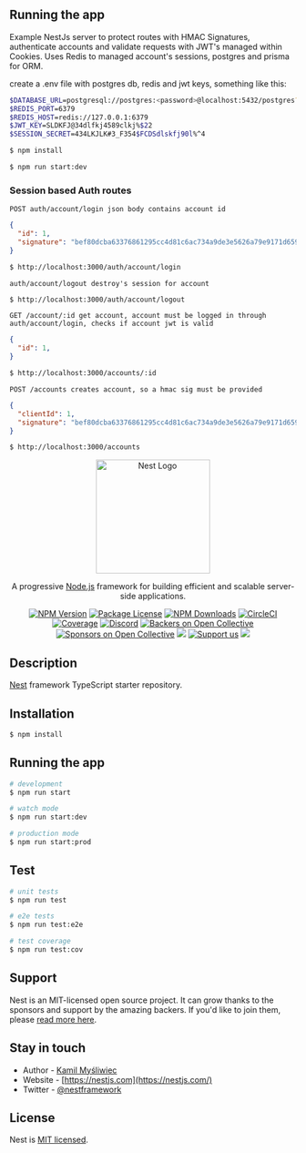## Running the app

Example NestJs server to protect routes with HMAC Signatures, authenticate accounts and validate requests with JWT's managed within Cookies. Uses Redis to managed account's sessions, postgres and prisma for ORM.

create a .env file with postgres db, redis and jwt keys, something like this:

```bash
$DATABASE_URL=postgresql://postgres:<password>@localhost:5432/postgres?schema=public
$REDIS_PORT=6379
$REDIS_HOST=redis://127.0.0.1:6379
$JWT_KEY=SLDKFJ@34dlfkj4589clkj%$22
$SESSION_SECRET=434LKJLK#3_F354$FCDSdlskfj90l%^4
```

```bash
$ npm install
```

```bash
$ npm run start:dev
```

### Session based Auth routes

`POST auth/account/login json body contains account id`

```json
{
  "id": 1,
  "signature": "bef80dcba63376861295cc4d81c6ac734a9de3e5626a79e9171d6593ddc9fd5a"
}
```

```bash
$ http://localhost:3000/auth/account/login
```

`auth/account/logout destroy's session for account`

```bash
$ http://localhost:3000/auth/account/logout
```

`GET /account/:id get account, account must be logged in through auth/account/login, checks if account jwt is valid`

```json
{
  "id": 1,
}
```

```bash
$ http://localhost:3000/accounts/:id
```

`POST /accounts creates account, so a hmac sig must be provided`

```json
{
  "clientId": 1,
  "signature": "bef80dcba63376861295cc4d81c6ac734a9de3e5626a79e9171d6593ddc9fd5a"
}
```

```bash
$ http://localhost:3000/accounts
```


<p align="center">
  <a href="http://nestjs.com/" target="blank"><img src="https://nestjs.com/img/logo-small.svg" width="200" alt="Nest Logo" /></a>
</p>

[circleci-image]: https://img.shields.io/circleci/build/github/nestjs/nest/master?token=abc123def456
[circleci-url]: https://circleci.com/gh/nestjs/nest

  <p align="center">A progressive <a href="http://nodejs.org" target="_blank">Node.js</a> framework for building efficient and scalable server-side applications.</p>
    <p align="center">
<a href="https://www.npmjs.com/~nestjscore" target="_blank"><img src="https://img.shields.io/npm/v/@nestjs/core.svg" alt="NPM Version" /></a>
<a href="https://www.npmjs.com/~nestjscore" target="_blank"><img src="https://img.shields.io/npm/l/@nestjs/core.svg" alt="Package License" /></a>
<a href="https://www.npmjs.com/~nestjscore" target="_blank"><img src="https://img.shields.io/npm/dm/@nestjs/common.svg" alt="NPM Downloads" /></a>
<a href="https://circleci.com/gh/nestjs/nest" target="_blank"><img src="https://img.shields.io/circleci/build/github/nestjs/nest/master" alt="CircleCI" /></a>
<a href="https://coveralls.io/github/nestjs/nest?branch=master" target="_blank"><img src="https://coveralls.io/repos/github/nestjs/nest/badge.svg?branch=master#9" alt="Coverage" /></a>
<a href="https://discord.gg/G7Qnnhy" target="_blank"><img src="https://img.shields.io/badge/discord-online-brightgreen.svg" alt="Discord"/></a>
<a href="https://opencollective.com/nest#backer" target="_blank"><img src="https://opencollective.com/nest/backers/badge.svg" alt="Backers on Open Collective" /></a>
<a href="https://opencollective.com/nest#sponsor" target="_blank"><img src="https://opencollective.com/nest/sponsors/badge.svg" alt="Sponsors on Open Collective" /></a>
  <a href="https://paypal.me/kamilmysliwiec" target="_blank"><img src="https://img.shields.io/badge/Donate-PayPal-ff3f59.svg"/></a>
    <a href="https://opencollective.com/nest#sponsor"  target="_blank"><img src="https://img.shields.io/badge/Support%20us-Open%20Collective-41B883.svg" alt="Support us"></a>
  <a href="https://twitter.com/nestframework" target="_blank"><img src="https://img.shields.io/twitter/follow/nestframework.svg?style=social&label=Follow"></a>
</p>
  <!--[![Backers on Open Collective](https://opencollective.com/nest/backers/badge.svg)](https://opencollective.com/nest#backer)
  [![Sponsors on Open Collective](https://opencollective.com/nest/sponsors/badge.svg)](https://opencollective.com/nest#sponsor)-->

## Description

[Nest](https://github.com/nestjs/nest) framework TypeScript starter repository.

## Installation

```bash
$ npm install
```

## Running the app

```bash
# development
$ npm run start

# watch mode
$ npm run start:dev

# production mode
$ npm run start:prod
```

## Test

```bash
# unit tests
$ npm run test

# e2e tests
$ npm run test:e2e

# test coverage
$ npm run test:cov
```

## Support

Nest is an MIT-licensed open source project. It can grow thanks to the sponsors and support by the amazing backers. If you'd like to join them, please [read more here](https://docs.nestjs.com/support).

## Stay in touch

- Author - [Kamil Myśliwiec](https://kamilmysliwiec.com)
- Website - [https://nestjs.com](https://nestjs.com/)
- Twitter - [@nestframework](https://twitter.com/nestframework)

## License

Nest is [MIT licensed](LICENSE).

